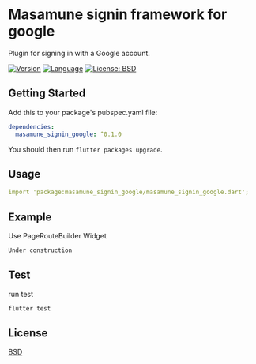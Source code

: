# Masamune signin framework for google

Plugin for signing in with a Google account.

[![Version](https://img.shields.io/badge/version-0.1.4-blue.svg)](https://mathru.net)
[![Language](https://img.shields.io/badge/language-dart-blue.svg)](https://dart.dev/)
[![License: BSD](https://img.shields.io/badge/license-BSD-purple.svg)](https://opensource.org/licenses/BSD-3-Clause)

## Getting Started

Add this to your package's pubspec.yaml file:
```yaml
dependencies:
  masamune_signin_google: ^0.1.0
```
You should then run `flutter packages upgrade`.

## Usage

```yaml
import 'package:masamune_signin_google/masamune_signin_google.dart';
```

## Example

Use PageRouteBuilder Widget
```dart
Under construction
```

## Test

run test
```bash
flutter test
```

## License

[BSD](LICENSE)